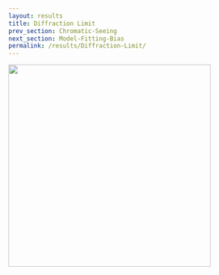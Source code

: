 ```yaml
---
layout: results
title: Diffraction Limit
prev_section: Chromatic-Seeing
next_section: Model-Fitting-Bias
permalink: /results/Diffraction-Limit/
---
```


<img src="{{site.url}}/img/dS_Euclid_350_S_p06.png" height="400">
